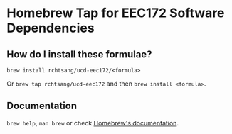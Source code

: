 # Homebrew Tap for EEC172 Software Dependencies

## How do I install these formulae?

`brew install rchtsang/ucd-eec172/<formula>`

Or `brew tap rchtsang/ucd-eec172` and then `brew install <formula>`.

## Documentation

`brew help`, `man brew` or check [Homebrew's documentation](https://docs.brew.sh).
